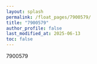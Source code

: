```yaml
---
layout: splash
permalink: /float_pages/7900579/
title: "7900579"
author_profile: false
last_modified_at: 2025-06-13
toc: false
---
```

 
7900579
